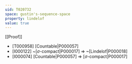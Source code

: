 ```yaml
---
uid: T020732
space: gustin's-sequence-space
property: lindelof
value: true
---
```

[[Proof]]

* [T000958] [Countable|P000057]
* [I000122] ~[$\sigma$-compact|P000017] => ~[Lindelof|P000018]
* [I000074] [Countable|P000057] => [$\sigma$-compact|P000017]


